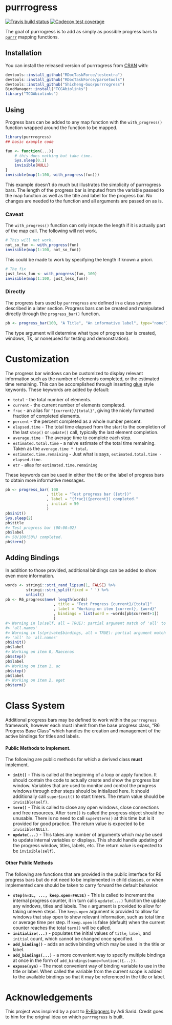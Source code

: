 
<!-- README.md is generated from README.Rmd. Please edit that file -->

# purrrogress

<!-- badges: start -->

[![Travis build
status](https://travis-ci.org/halpo/purrrogress.svg?branch=master)](https://travis-ci.org/halpo/purrrogress)
[![Codecov test
coverage](https://codecov.io/gh/halpo/purrrogress/branch/master/graph/badge.svg)](https://codecov.io/gh/halpo/purrrogress?branch=master)
<!-- badges: end -->

The goal of purrrogress is to add as simply as possible progress bars to
[`purrr`](http://purrr.tidyverse.org) mapping functions.

## Installation

You can install the released version of purrrogress from
[CRAN](https://CRAN.R-project.org) with:

``` r
devtools::install_github("RDocTaskForce/testextra")
devtools::install_github("RDocTaskForce/parsetools")
devtools::install_github("Shicheng-Guo/purrrogress")
BiocManager::install("TCGAbiolinks")
library("TCGAbiolinks")
```

## Using

Progress bars can be added to any map function with the
`with_progress()` function wrapped around the function to be mapped.

``` r
library(purrrogress)
## basic example code

fun <- function(...){
    # this does nothing but take time.
    Sys.sleep(0.1)
    invisible(NULL)
}
invisible(map(1:100, with_progress(fun)))
```

This example doesn’t do much but illustrates the simplicity of
purrrogress bars. The length of the progress bar is imputed from the
variable passed to the map function as well as the title and label for
the progress bar. No changes are needed to the function and all
arguments are passed on as is.

### Caveat

The `with_progress()` function can only impute the length if it is
actually part of the map call. The following will not work.

``` r
# This will not work.
not_so_fun <- with_progress(fun)
invisible(map(1:100, not_so_fun))
```

This could be made to work by specifying the length if known a priori.

``` r
# The fix
just_less_fun <- with_progress(fun, 100)
invisible(map(1:100, just_less_fun))
```

### Directly

The progress bars used by `purrrogress` are defined in a class system
described in a later section. Progress bars can be created and
manipulated directly through the `progress_bar()` function.

``` r
pb <- progress_bar(100, "A Title", "An informative label", type="none")
```

The type argument will determine what type of progress bar is created,
windows, Tk, or none(used for testing and demonstration).

# Customization

The progress bar windows can be customized to display relevant
information such as the number of elements completed, or the estimated
time remaining. This can be accomplished through inserting
[glue](https://glue.tidyverse.org/) style keywords. These keywords are
added by default:

  - `total` - the total number of elements.
  - `current` - the current number of elements completed.
  - `frac` - an alias for `"{current}/{total}"`, giving the nicely
    formatted fraction of completed elements.
  - `percent` - the percent completed as a whole number percent.
  - `elapsed.time` - The total time elapsed from the start to the
    completion of the last `step()` or `update()` call, typically the
    last element completion.
  - `average.time` - The average time to complete each step.
  - `estimated.total.time` - a naive estimate of the total time
    remaining. Taken as the `average.time * total`.
  - `estimated.time.remaining` - Just what is says,
    `estimated.total.time - elapsed.time`.
  - `etr` - alias for `estimated.time.remaining`

These keywords can be used in either the title or the label of progress
bars to obtain more informative messages.

``` r
pb <- progress_bar( 100
                  , title = "Test progress bar ({etr})"
                  , label = "{frac}({percent}) completed."
                  , initial = 50
                  )
pb$init()
Sys.sleep(2)
pb$title
#> Test progress bar (00:00:02)
pb$label
#> 50/100(50%) completed.
pb$term()
```

## Adding Bindings

In addition to those provided, additional bindings can be added to show
even more information.

``` r
words <- stringi::stri_rand_lipsum(1, FALSE) %>%
         stringi::stri_split(fixed = ' ') %>%
         unlist()
pb <- R6_progress$new( length(words)
                     , title = "Test Progress {current}/{total}"
                     , label = "Working on item {current}, {word}"
                     , bindings = list(word = ~words[pb$current+1])
                     )
#> Warning in ls(self, all = TRUE): partial argument match of 'all' to
#> 'all.names'
#> Warning in ls(private$bindings, all = TRUE): partial argument match of
#> 'all' to 'all.names'
pb$init()
pb$label
#> Working on item 0, Maecenas
pb$step()
pb$label
#> Working on item 1, ac
pb$step()
pb$label
#> Working on item 2, eget
pb$term()
```

# Class System

Additional progress bars may be defined to work within the `purrrogress`
framework, however each must inherit from the base progress class, “R6
Progress Base Class” which handles the creation and management of the
active bindings for titles and labels.

#### Public Methods to Implement.

The following are public methods for which a derived class **must**
implement.

  - **`init()`** - This is called at the beginning of a loop or apply
    function. It should contain the code to actually create and show the
    progress bar window. Variables that are used to monitor and control
    the progress windows through other steps should be initialized here.
    It should additionally call `super$init()` to start timers. The
    return value should be `invisible(self)`.
  - **`term()`** - This is called to close any open windows, close
    connections and free resources. After `term()` is called the
    progress object should be unusable. There is no need to call
    `super$term()` at this time but is it provided for good practice.
    The return value is expected to be `invisible(NULL)`.
  - **`update(...)`** - This takes any number of arguments which may be
    used to update internal variables or displays. This should handle
    updating of the progress window, titles, labels, etc. The return
    value is expected to be `invisible(self)`.

#### Other Public Methods

The following are functions that are provided in the public interface
for R6 progress bars but do not need to be implemented in child classes,
or when implemented care should be taken to carry forward the default
behavior.

  - **`step(n=1L, ..., keep.open=FALSE)`** - This is called to increment
    the internal progress counter, it in turn calls `update(...)`
    function the update any windows, titles and labels. The `n` argument
    is provided to allow for taking uneven steps. The `keep.open`
    argument is provided to allow for windows that stay open to show
    relevant information, such as total time or average time per step.
    If `keep.open` is false (default) when the current counter reaches
    the total `term()` will be called.
  - **`initialize(...)`** - populates the initial values of `title`,
    `label`, and `initial` count, which cannot be changed once
    specified.
  - **`add_binding()`** - adds an active binding which may be used in
    the title or label.
  - **`add_bindings(...)`** - a more convenient way to specify multiple
    bindings at once in the form of `add_bindings(name=funtion(){...})`.
  - **`expose(sym)`** - The most convenient way of binding variable to
    use in the title or label. When called the variable from the current
    scope is added to the available bindings so that it may be
    referenced in the title or label.

# Acknowledgements

This project was inspired by a post to
[R-Bloggers](https://www.r-bloggers.com/purrring-progress-bars-adding-a-progress-bar-to-purrrmap/)
by Adi Sarid. Credit goes to him for the original idea on which
`purrrogress` is built.
